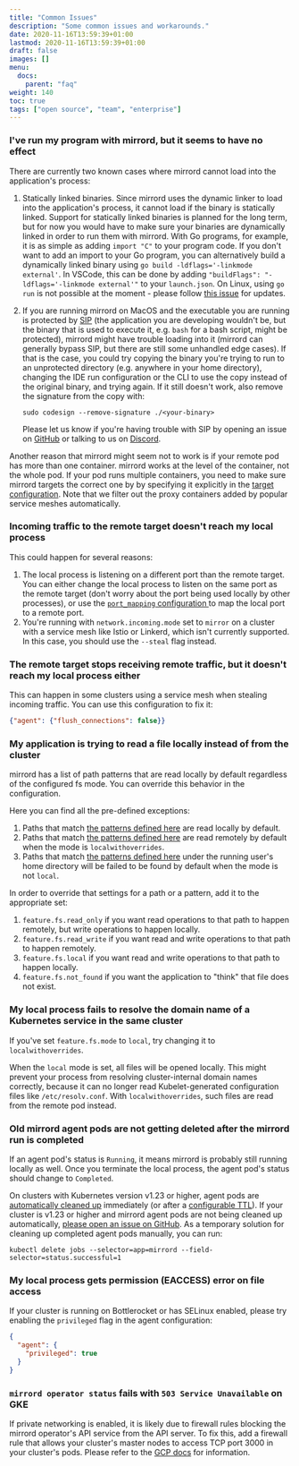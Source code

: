 ```yaml
---
title: "Common Issues"
description: "Some common issues and workarounds."
date: 2020-11-16T13:59:39+01:00
lastmod: 2020-11-16T13:59:39+01:00
draft: false
images: []
menu:
  docs:
    parent: "faq"
weight: 140
toc: true
tags: ["open source", "team", "enterprise"]
---
```


### I've run my program with mirrord, but it seems to have no effect

There are currently two known cases where mirrord cannot load into the application's process:
1. Statically linked binaries. Since mirrord uses the dynamic linker to load into the application's process,
   it cannot load if the binary is statically linked. Support for statically linked
   binaries is planned for the long term, but for now you would have to make sure your binaries are dynamically
   linked in order to run them with mirrord.
   With Go programs, for example, it is as simple as adding `import "C"` to your program code.
   If you don't want to add an import to your Go program, you can alternatively build a dynamically linked binary using `go build -ldflags='-linkmode external'`. In VSCode, this can be done by adding `"buildFlags": "-ldflags='-linkmode external'"` to your `launch.json`.
   On Linux, using `go run` is not possible at the moment - please follow [this issue](https://github.com/metalbear-co/mirrord/issues/1922) for updates.
2. If you are running mirrord on MacOS and the executable you are running is protected by
   [SIP](https://en.wikipedia.org/wiki/System_Integrity_Protection) (the application you are developing wouldn't be,
   but the binary that is used to execute it, e.g. `bash` for a bash script, might be protected), mirrord might have trouble loading into it (mirrord can generally bypass SIP, but there are still some unhandled edge cases). If that is the case, you could try copying the binary you're trying to run to an unprotected directory (e.g. anywhere in your home directory), changing the IDE run configuration or the CLI
   to use the copy instead of the original binary, and trying again. If it still doesn't work, also remove the signature
   from the copy with:

   ```sudo codesign --remove-signature ./<your-binary>```

   Please let us know if you're having trouble with SIP by opening an issue on [GitHub](https://github.com/metalbear-co/mirrord) or talking to us on [Discord](https://discord.gg/metalbear).

Another reason that mirrord might seem not to work is if your remote pod has more than one container. mirrord works at the level of the container, not the whole pod. If your pod runs multiple containers, you need to make sure mirrord targets the correct one by by specifying it explicitly in the [target configuration](/docs/reference/configuration/#root-target). Note that we filter out the proxy containers added by popular service meshes automatically.

### Incoming traffic to the remote target doesn't reach my local process

This could happen for several reasons:
1. The local process is listening on a different port than the remote target. You can either change
 the local process to listen on the same port as the remote target (don't worry about the port
 being used locally by other processes), or use the [`port_mapping`  configuration
 ](/docs/reference/configuration/#feature-network-incoming-port_mapping) to map the local port to a
 remote port.
2. You're running with `network.incoming.mode` set to `mirror` on a cluster with a service mesh like Istio or Linkerd, which isn't currently supported. In this case, you should use the `--steal` flag instead.

### The remote target stops receiving remote traffic, but it doesn't reach my local process either
This can happen in some clusters using a service mesh when stealing incoming traffic. You can use this configuration to fix it:
```json
{"agent": {"flush_connections": false}}
```

### My application is trying to read a file locally instead of from the cluster

mirrord has a list of path patterns that are read locally by default regardless of the configured fs mode. You can
override this behavior in the configuration.

Here you can find all the pre-defined exceptions:
1. Paths that match
   [the patterns defined here](https://github.com/metalbear-co/mirrord/tree/latest/mirrord/layer/src/file/filter/read_local_by_default.rs)
   are read locally by default.
2. Paths that match
   [the patterns defined here](https://github.com/metalbear-co/mirrord/tree/latest/mirrord/layer/src/file/filter/read_remote_by_default.rs)
   are read remotely by default when the mode is `localwithoverrides`.
3. Paths that match
   [the patterns defined here](https://github.com/metalbear-co/mirrord/tree/latest/mirrord/layer/src/file/filter/not_found_by_default.rs)
   under the running user's home directory will be failed to be found by default when the mode
   is not `local`.

In order to override that settings for a path or a pattern, add it to the appropriate set:
1. `feature.fs.read_only` if you want read operations to that path to happen remotely, but write operations to
   happen locally.
2. `feature.fs.read_write` if you want read and write operations to that path to happen remotely.
3. `feature.fs.local` if you want read and write operations to that path to happen locally.
4. `feature.fs.not_found` if you want the application to "think" that file does not exist.

### My local process fails to resolve the domain name of a Kubernetes service in the same cluster

If you've set `feature.fs.mode` to `local`, try changing it to `localwithoverrides`.

When the `local` mode is set, all files will be opened locally. This might prevent your process from resolving cluster-internal domain names correctly, because it can no longer read Kubelet-generated configuration files like `/etc/resolv.conf`. With `localwithoverrides`, such files are read from the remote pod instead.

### Old mirrord agent pods are not getting deleted after the mirrord run is completed

If an agent pod's status is `Running`, it means mirrord is probably still running locally as well. Once you
terminate the local process, the agent pod's status should change to `Completed`.

On clusters with Kubernetes version v1.23 or higher, agent pods are
[automatically cleaned up](https://kubernetes.io/docs/concepts/workloads/controllers/ttlafterfinished/)
immediately (or after a [configurable TTL](/docs/reference/configuration/#agent-ttl)).
If your cluster is v1.23 or higher and mirrord agent pods are not being cleaned up automatically,
[please open an issue on GitHub](
https://github.com/metalbear-co/mirrord/issues/new?assignees=&labels=bug&projects=&template=bug_report.yml&title=Agent%20pods%20lingering%20after%20completion
).
As a temporary solution for cleaning up completed agent pods manually, you can run:
```shell
kubectl delete jobs --selector=app=mirrord --field-selector=status.successful=1
```

### My local process gets permission (EACCESS) error on file access

If your cluster is running on Bottlerocket or has SELinux enabled, please try enabling the `privileged` flag
in the agent configuration:
```json
{
  "agent": {
    "privileged": true
  }
}
```

### `mirrord operator status` fails with `503 Service Unavailable` on GKE

If private networking is enabled, it is likely due to firewall rules blocking the mirrord operator's API service from the API server. To fix this, add a firewall rule that allows your cluster's master nodes to access TCP port 3000 in your cluster's pods. Please refer to the [GCP docs](https://cloud.google.com/kubernetes-engine/docs/how-to/private-clusters#add_firewall_rules) for information.
